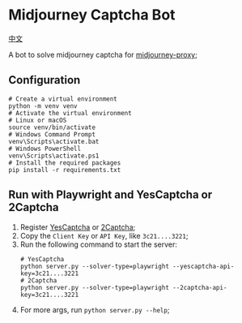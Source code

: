 # Midjourney Captcha Bot

[中文](./README.zh-CN.md)

A bot to solve midjourney captcha for [midjourney-proxy](https://github.com/litter-coder/midjourney-proxy-plus);

## Configuration

```shell
# Create a virtual environment
python -m venv venv
# Activate the virtual environment
# Linux or macOS
source venv/bin/activate
# Windows Command Prompt
venv\Scripts\activate.bat
# Windows PowerShell
venv\Scripts\activate.ps1
# Install the required packages
pip install -r requirements.txt
```

## Run with Playwright and YesCaptcha or 2Captcha

1. Register [YesCaptcha](https://yescaptcha.com/i/lSoGCH) or [2Captcha](https://2captcha.com?from=11867999);
2. Copy the `Client Key` or `API Key`, like `3c21....3221`;
3. Run the following command to start the server:
    ```shell
    # YesCaptcha
    python server.py --solver-type=playwright --yescaptcha-api-key=3c21....3221
    # 2Captcha
    python server.py --solver-type=playwright --2captcha-api-key=3c21....3221
    ```
4. For more args, run `python server.py --help`;

